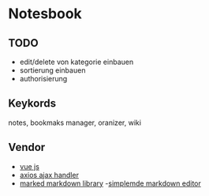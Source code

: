 # Notesbook

## TODO

- edit/delete von kategorie einbauen
- sortierung einbauen
- authorisierung

## Keykords

notes, bookmaks manager, oranizer, wiki

## Vendor

- [vue js](https://vuejs.org/)
- [axios ajax handler](https://github.com/axios/axios)
- [marked markdown library](https://github.com/markedjs/marked)
-[simplemde markdown editor](https://github.com/sparksuite/simplemde-markdown-editor)
